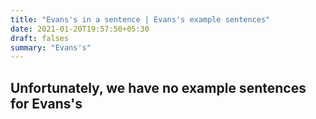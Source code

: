 ```yaml
---
title: "Evans's in a sentence | Evans's example sentences"
date: 2021-01-20T19:57:50+05:30
draft: falses
summary: "Evans's"
---
```

## Unfortunately, we have no example sentences for Evans's                 
